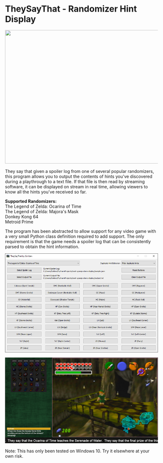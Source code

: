# TheySayThat - Randomizer Hint Display

<img src="https://repository-images.githubusercontent.com/604310317/cf022e6e-d2d5-4318-8011-b4c5d541fb4c"  width="882" height="441">

They say that given a spoiler log from one of several popular randomizers, this program allows you to output the contents of hints you've discovered during a playthrough to a text file. If that file is then read by streaming software, it can be displayed on stream in real time, allowing viewers to know all the hints you've received so far.

**Supported Randomizers:**  
The Legend of Zelda: Ocarina of Time  
The Legend of Zelda: Majora's Mask  
Donkey Kong 64  
Metroid Prime  

The program has been abstracted to allow support for any video game with a very small Python class definition required to add support. The only requirement is that the game needs a spoiler log that can be consistently parsed to obtain the hint information.

![TheySayThat](https://github.com/Go1den/TheySayThat/blob/main/example.png?raw=true)

![TheySayThat2](https://github.com/Go1den/TheySayThat/blob/main/example2.png?raw=true)

Note: This has only been tested on Windows 10. Try it elsewhere at your own risk.
